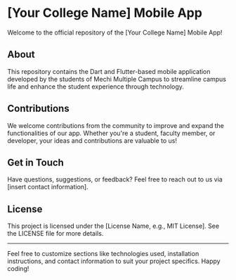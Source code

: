 # [Your College Name] Mobile App

Welcome to the official repository of the [Your College Name] Mobile App!

## About
This repository contains the Dart and Flutter-based mobile application developed by the students of Mechi Multiple Campus to streamline campus life and enhance the student experience through technology.


## Contributions
We welcome contributions from the community to improve and expand the functionalities of our app. Whether you're a student, faculty member, or developer, your ideas and contributions are valuable to us!


## Get in Touch
Have questions, suggestions, or feedback? Feel free to reach out to us via [insert contact information].

## License
This project is licensed under the [License Name, e.g., MIT License]. See the LICENSE file for more details.

---

Feel free to customize sections like technologies used, installation instructions, and contact information to suit your project specifics. Happy coding!
